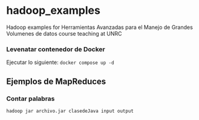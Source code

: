 # hadoop_examples
Hadoop examples for Herramientas Avanzadas para el Manejo de Grandes Volumenes de datos course teaching at UNRC

### Levenatar contenedor de Docker 
Ejecutar lo siguiente:
`docker compose up -d`

## Ejemplos de MapReduces

### Contar palabras
`hadoop jar archivo.jar clasedeJava input output`
